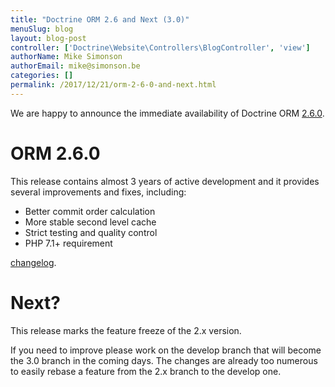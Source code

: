 ```yaml
---
title: "Doctrine ORM 2.6 and Next (3.0)"
menuSlug: blog
layout: blog-post
controller: ['Doctrine\Website\Controllers\BlogController', 'view']
authorName: Mike Simonson
authorEmail: mike@simonson.be
categories: []
permalink: /2017/12/21/orm-2-6-0-and-next.html
---
```

We are happy to announce the immediate availability of Doctrine ORM [2.6.0](https://github.com/doctrine/doctrine2/releases/tag/v2.6.0).

ORM 2.6.0
=========

This release contains almost 3 years of active development and it
provides several improvements and fixes, including:

-   Better commit order calculation
-   More stable second level cache
-   Strict testing and quality control
-   PHP 7.1+ requirement

[changelog](https://github.com/doctrine/doctrine2/releases/tag/v2.6.0).

Next?
=====

This release marks the feature freeze of the 2.x version.

If you need to improve please work on the develop branch that will
become the 3.0 branch in the coming days. The changes are already too
numerous to easily rebase a feature from the 2.x branch to the develop
one.
